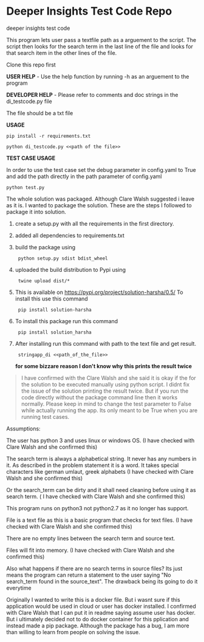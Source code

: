 # Deeper Insights Test Code Repo
deeper insights test code

This program lets user pass a textfile path as a arguement to the script.
The script then looks for the search term in the last line of the file and looks for that search item in the other lines of the file. 

Clone this repo first 

**USER HELP** - Use the help function by running -h as an arguement to the program

**DEVELOPER HELP** - Please refer to comments and doc strings in the di_testcode.py file

The file should be a txt file

**USAGE**
    
    pip install -r requirements.txt

    python di_testcode.py <<path of the file>>

**TEST CASE USAGE**

In order to use the test case set the debug parameter in config.yaml to True and add the path directly in the path parameter of config.yaml

    python test.py  

The whole solution was packaged. Although Clare Walsh suggested i leave as it is. I wanted to package the solution. These are the steps I followed to package it into solution. 

1. create a setup.py with all the requirements in the first directory.
2. added all dependencies to requirements.txt
3. build the package using 

        python setup.py sdist bdist_wheel

4. uploaded the build distribution to Pypi using

        twine upload dist/*

5. This is available on https://pypi.org/project/solution-harsha/0.5/ To install this use this command

        pip install solution-harsha

6. To install this package run this command 

        pip install solution_harsha

7. After installing run this command with path to the text file and get result. 

        stringapp_di <<path_of_the_file>>

    **for some bizzare reason I don't know why this prints the result twice**

> I have confirmed with the Clare Walsh and she said it is okay if the for the solution to be executed manually using python script. I didnt fix the issue of the solution printing the result twice. But if you run the code directly without the package command line then it works normally. Please keep in mind to change the test parameter to False while actually running the app. Its only meant to be True when you are running test cases. 

Assumptions:

The user has python 3 and uses linux or windows OS. (I have checked with Clare Walsh and she confirmed this)

The search term is always a alphabetical string. It never has any numbers in it.  As described in the problem statement it is a word. It takes special characters like german umlaut, greek alphabets (I have checked with Clare Walsh and she confirmed this)

Or the search_term can be dirty and it shall need cleaning before using it as search term. ( I have checked with Clare Walsh and she confirmed this)

This program runs on python3 not python2.7 as it no longer has support. 

File is a text file as this is a basic program that checks for text files. (I have checked with Clare Walsh and she confirmed this)

There are no empty lines between the search term and source text. 

Files will fit into memory. (I have checked with Clare Walsh and she confirmed this)

Also what happens if there are no search terms in source files? Its just means the program can return a statement to the user saying "No search_term found in the source_text". The drawback being its going to do it everytime 

Originally I wanted to write this is a docker file. But i wasnt sure if this application would be used in cloud or user has docker installed. I confirmed with Clare Walsh that I can put it in readme saying assume user has docker. But i ultimately decided not to do docker container for this pplication and instead made a pip package. Although the package has a bug, I am more than willing to learn from people on solving the issue. 

